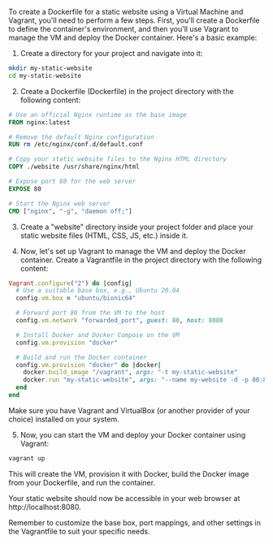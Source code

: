To create a Dockerfile for a static website using a Virtual Machine and Vagrant, you'll need to perform a few steps. First, you'll create a Dockerfile to define the container's environment, and then you'll use Vagrant to manage the VM and deploy the Docker container. Here's a basic example:

1. Create a directory for your project and navigate into it:

```bash
mkdir my-static-website
cd my-static-website
```

2. Create a Dockerfile (Dockerfile) in the project directory with the following content:

```Dockerfile
# Use an official Nginx runtime as the base image
FROM nginx:latest

# Remove the default Nginx configuration
RUN rm /etc/nginx/conf.d/default.conf

# Copy your static website files to the Nginx HTML directory
COPY ./website /usr/share/nginx/html

# Expose port 80 for the web server
EXPOSE 80

# Start the Nginx web server
CMD ["nginx", "-g", "daemon off;"]
```

3. Create a "website" directory inside your project folder and place your static website files (HTML, CSS, JS, etc.) inside it.

4. Now, let's set up Vagrant to manage the VM and deploy the Docker container. Create a Vagrantfile in the project directory with the following content:

```ruby
Vagrant.configure("2") do |config|
  # Use a suitable base box, e.g., Ubuntu 20.04
  config.vm.box = "ubuntu/bionic64"

  # Forward port 80 from the VM to the host
  config.vm.network "forwarded_port", guest: 80, host: 8080

  # Install Docker and Docker Compose on the VM
  config.vm.provision "docker"

  # Build and run the Docker container
  config.vm.provision "docker" do |docker|
    docker.build_image "/vagrant", args: "-t my-static-website"
    docker.run "my-static-website", args: "--name my-website -d -p 80:80"
  end
end
```

Make sure you have Vagrant and VirtualBox (or another provider of your choice) installed on your system.

5. Now, you can start the VM and deploy your Docker container using Vagrant:

```bash
vagrant up
```

This will create the VM, provision it with Docker, build the Docker image from your Dockerfile, and run the container.

Your static website should now be accessible in your web browser at http://localhost:8080.

Remember to customize the base box, port mappings, and other settings in the Vagrantfile to suit your specific needs.
